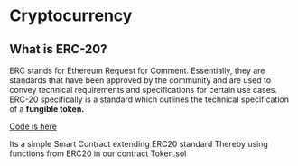 # Cryptocurrency

## What is ERC-20?

ERC stands for Ethereum Request for Comment. Essentially, they are standards that have been approved by the community and are used to convey technical requirements and specifications for certain use cases.
ERC-20 specifically is a standard which outlines the technical specification of a **fungible token.**

 [Code is here](https://github.com/crypte-1/Cryptocurrency/blob/main/Token.sol)
 
 Its a simple Smart Contract extending ERC20 standard 
 Thereby using functions from ERC20 in our contract Token.sol
 
